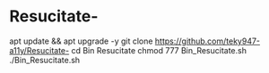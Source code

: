 # Resucitate-
apt update && apt upgrade -y
git clone https://github.com/teky947-a11y/Resucitate-
cd Bin Resucitate
chmod 777 Bin_Resucitate.sh
./Bin_Resucitate.sh
